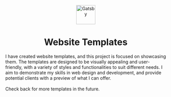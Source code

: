 <p align="center">
  <a href="https://www.gatsbyjs.com/?utm_source=starter&utm_medium=readme&utm_campaign=minimal-starter">
    <img alt="Gatsby" src="https://www.gatsbyjs.com/Gatsby-Monogram.svg" width="60" />
  </a>
</p>
<h1 align="center">
  Website Templates
</h1>

I have created website templates, and this project is focused on showcasing them. The templates are designed to be visually appealing and user-friendly, with a variety of styles and functionalities to suit different needs. I aim to demonstrate my skills in web design and development, and provide potential clients with a preview of what I can offer.<br/><br/>
Check back for more templates in the future.